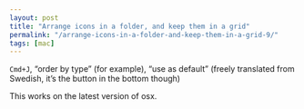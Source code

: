 ```yaml
---
layout: post
title: "Arrange icons in a folder, and keep them in a grid"
permalink: "/arrange-icons-in-a-folder-and-keep-them-in-a-grid-9/"
tags: [mac]
---
```


<code>Cmd+J</code>, “order by type” (for example), “use as default” (freely translated from Swedish, it’s the button in the bottom though)

This works on the latest version of osx.
